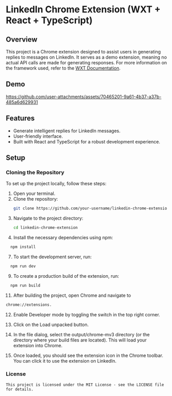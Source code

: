 # LinkedIn Chrome Extension (WXT + React + TypeScript)

## Overview

This project is a Chrome extension designed to assist users in generating replies to messages on LinkedIn. It serves as a demo extension, meaning no actual API calls are made for generating responses. For more information on the framework used, refer to the [WXT Documentation](https://wxt.dev/get-started/introduction.html).

## Demo

https://github.com/user-attachments/assets/70465201-9a61-4b37-a37b-485a6d629931


## Features

- Generate intelligent replies for LinkedIn messages.
- User-friendly interface.
- Built with React and TypeScript for a robust development experience.

## Setup

### Cloning the Repository

To set up the project locally, follow these steps:

1. Open your terminal.
2. Clone the repository:
   ```bash
   git clone https://github.com/your-username/linkedin-chrome-extension.git
   ```
3. Navigate to the project directory:
    ```bash
   cd linkedin-chrome-extension
    ```
5. Install the necessary dependencies using npm:
 ```bash
   npm install
```
7. To start the development server, run:
 ```bash
   npm run dev
```
9. To create a production build of the extension, run:
 ```bash
   npm run build
 ```
11. After building the project, open Chrome and navigate to   
```bash
chrome://extensions.
```
12. Enable Developer mode by toggling the switch in the top right corner.

13. Click on the Load unpacked button.

14. In the file dialog, select the output/chrome-mv3 directory (or the directory where your build files are located). This will load your extension into Chrome.

15. Once loaded, you should see the extension icon in the Chrome toolbar. You can click it to use the extension on LinkedIn.

### License

    This project is licensed under the MIT License - see the LICENSE file for details.
